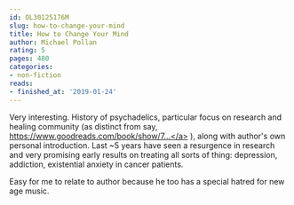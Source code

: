 ```yaml
---
id: OL30125176M
slug: how-to-change-your-mind
title: How to Change Your Mind
author: Michael Pollan
rating: 5
pages: 480
categories:
- non-fiction
reads:
- finished_at: '2019-01-24'
---
```

Very interesting. History of psychadelics, particular focus on research and healing community (as distinct from say, <a target="_blank" rel="noopener nofollow" href="https://www.goodreads.com/book/show/7442.The_Electric_Kool_Aid_Acid_Test">https://www.goodreads.com/book/show/7...</a> ), along with author's own personal introduction. Last ~5 years have seen a resurgence in research and very promising early results on treating all sorts of thing: depression, addiction, existential anxiety in cancer patients.

Easy for me to relate to author because he too has a special hatred for new age music.
